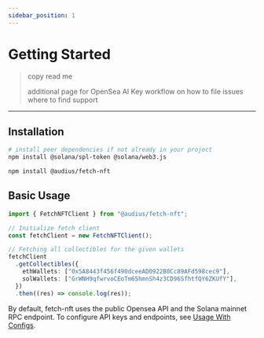 ```yaml
---
sidebar_position: 1
---
```


# Getting Started

> copy read me
>
> additional page for OpenSea AI Key
> workflow on how to file issues
> where to find support

---

## Installation

```bash
# install peer dependencies if not already in your project
npm install @solana/spl-token @solana/web3.js

npm install @audius/fetch-nft
```

## Basic Usage

```ts
import { FetchNFTClient } from "@audius/fetch-nft";

// Initialize fetch client
const fetchClient = new FetchNFTClient();

// Fetching all collectibles for the given wallets
fetchClient
  .getCollectibles({
    ethWallets: ["0x5A8443f456f490dceeAD0922B0Cc89AFd598cec9"],
    solWallets: ["GrWNH9qfwrvoCEoTm65hmnSh4z3CD96SfhtfQY6ZKUfY"],
  })
  .then((res) => console.log(res));
```

By default, fetch-nft uses the public Opensea API and the Solana mainnet RPC endpoint. To configure API keys and endpoints, see [Usage With Configs](#usage-with-configs).

